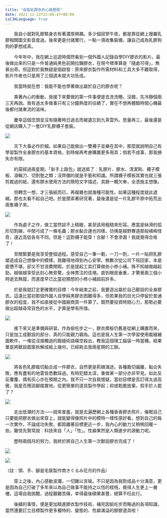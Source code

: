 ```yaml
---
title: "自製乳膠衣的心路歷程"
date: 2021-11-22T22:04:47+08:00
isCJKLanguage: true
---
```


　　我自小就對乳膠緊身衣有著濃厚興趣。多少個寂寥午夜，都是靠從網上搜羅乳膠相關圖文影音度過。後來更是付諸實行，一點一滴收集裝備，讓自己成為乳膠狗狗的夢想成真。

　　今年年中，我在網上巡遊時偶然看到一個外國人記錄自學DIY膠衣的影片。最後做出來的只是一件普通純黑色前開拉鍊膠衣，在現今標準算是「隨處可得」，無甚出奇。但這對於我無疑是個啟發：原來膠衣製作所需材料和工具大多不難取得，影片作者也只是用了三個週末就大功告成。

　　我當時就在想：我能不能也學著做出屬於自己的膠衣呢？

　　乘著內心的衝動，我接下來要做的第一件事便是去洗洗睡。沒錯，先冷靜個兩三天再說。我有過太多做事只有三分鐘熱度的往績了，實在不想再體驗時間心機最後都付諸東流的滋味。

　　慶幸這個念頭並沒有隨著時日過去而被遺忘到九宵雲外。思量再三，最後還是從網店購入了一套DIY乳膠襪子套裝。

![](https://i.imgur.com/bmf7tuU.jpg)

　　天下大事必作於細。如果自己能做出一雙襪子並樂在其中，那麼就說明自己有學習製作全身膠衣的基本資格，到時候再考慮購置更多用具；倘若不成事，那我損失亦有限。

　　約莫經過兩星期，「新手上路包」就送抵了︰乳膠片、膠水、清潔劑、襪子模板、滾輪刀、切割墊之類；沒齊備的就是手藝和知識。所謂襪子模板其實也就三張剪裁過的紙，還有膠水使用方法的簡短文字描述，其餘一概欠奉，全憑施主想像。

　　但轉念一想，才三張紙而已，再複雜也就幾種可能性。如果這種程度就此退縮，那也太看不起自己吧。於是摸索著研究著，最後還是從一片乳膠平原中拓荒出兩隻襪子來。

![](https://i.imgur.com/TKdagaB.jpg)

　　作為處子之作，做工當然談不上精緻，甚至該用粗糙來形容。應當是絲滑的弧形切割線，中間弓成了一條毛蟲；膠水黏合邊也同樣，彷彿是越野賽道那般嶙峋怪奇，遠近高低各有不同。但是！這對襪子能穿！合腳！不會滲漏！我就覺得合格了！

　　至關緊要是我享受整個過程。感受自己一筆一劃，一刀一割，一片一貼把乳膠塑造成自己想像中的模樣，我難得地得到內心安寧。無數次從公司下班回家，本是疲憊不堪，卻又不甘浪費閒暇，於是提起工具打算做些小修小補。殊不知越做越起勁，越做越享受此刻心無旁騖，全神貫注的佳境。直到眼皮垂重，才驚覺兩三個小時逝去無蹤，而進度早已比當初預想的小修小補超前許多。

　　於是我就訂定更確實的目標：今年結束之前，我要造出屬於自己獸設的全身膠衣。這遠比當初那個外國人自學純黑膠衣困難得多，但若果我的目光只停留於普通膠衣的程度，我不如直接從中國廠商買一件算了。既然要投資時間心力，那勢必要做出超越尋常貨色的水平，才算是學有所值。

![](https://i.imgur.com/bKurwu4.jpg)

　　接下來又是準備與研習。作為偷吃步之一，膠衣模板仍舊是從網上購置而來，只是加工成獸設的部分，真的只能親力親為。這也是我人生第一次學習使用裁縫繪圖軟件，一堆從沒接觸過的裁縫術語橫空殺出，教我這個理工腦袋一時當機。結果單是將獸設圖案拆解成紙上幾何，已經耗去我兩星期的工餘。

![](https://i.imgur.com/JrCzof4.jpg)

　　將各色乳膠裁切黏合成一件膠衣，自然更是荊棘滿途。各種裁切偏離，黏合失敗，應有盡有的地雷皆悉數踩過。有時犯錯太深，重做某一部分亦非罕見。如此反反覆覆，偶有灰心亦在預期之內。我不只一次自我懷疑，當初目標是否訂得太過高傲，我是否應該腳踏實地，從更簡單的道具製作學起；抑或乾脆放棄，假手於人罷了？

![](https://i.imgur.com/Ab2fDNo.jpg)

　　走出低潮的方法——說來害羞，就是去遍歷網上各種香香膠衣照片，催眠自己只要能把膠衣做出來穿上，就能變得像照片中的模特一樣性感好看。想到自己的每一次實作，不論成功失敗，都距離著目標更近一步，我內心的動力又稍稍回暖一些。難怪先賢常說︰科技來自「人」「性」。性癖果然是人類進步的源動力呢。

　　歷時兩個月的努力，我終於將自己人生第一次獸設膠衣完成了！

![](https://i.imgur.com/GzlJDSf.jpg)

![](https://i.imgur.com/Q9wtisV.jpg)

（註：頭、手、腳是毛裝製作商きぐるみ花月的作品）

　　穿上之後，內心感動波瀾，一切難以言喻。不只是因為我對成品十分滿意，更是因為自己打破了多年來以為自己做事不能持之以恆的桎梏，覺得人生更上一層樓。這場自我挑戰，過程艱難苦痛，幸得最後碩果甚豐，總算不枉此行。

　　後續的事情，便是更加精進膠衣製作技術，補完因偷吃步而略過的各項知識，當然還要訂立目標製作更多獨特的、變態的、性癖滿溢的膠膠道具啦！

